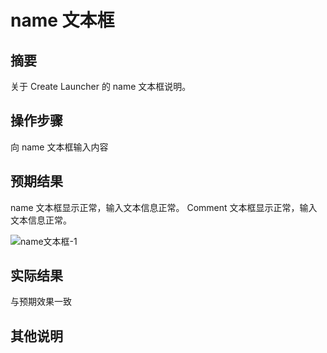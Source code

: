 # name 文本框

## 摘要

关于 Create Launcher 的 name 文本框说明。

## 操作步骤

向 name 文本框输入内容

## 预期结果

name 文本框显示正常，输入文本信息正常。 Comment 文本框显示正常，输入文本信息正常。

![name文本框-1](./img/name文本框-1.png)

## 实际结果

与预期效果一致

## 其他说明
